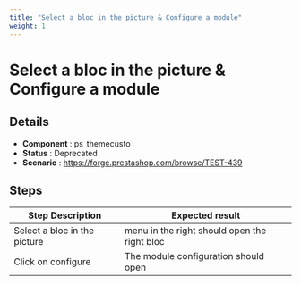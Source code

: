 ```yaml
---
title: "Select a bloc in the picture & Configure a module"
weight: 1
---
```


# Select a bloc in the picture & Configure a module
## Details
* **Component** : ps_themecusto
* **Status** : Deprecated
* **Scenario** : https://forge.prestashop.com/browse/TEST-439

## Steps
| Step Description | Expected result |
| ----- | ----- |
| Select a bloc in the picture | menu in the right should open the right bloc |
| Click on configure | The module configuration should open |
